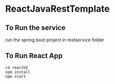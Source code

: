 # ReactJavaRestTemplate

## To Run the service
run the spring boot project in restservice folder

## To Run React App
```
cd reactUI
npm install
npm start
```
